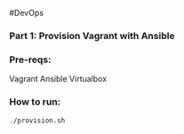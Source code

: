#DevOps

### Part 1: Provision Vagrant with Ansible

### Pre-reqs:
Vagrant
Ansible
Virtualbox

### How to run:

```
./provision.sh
```
